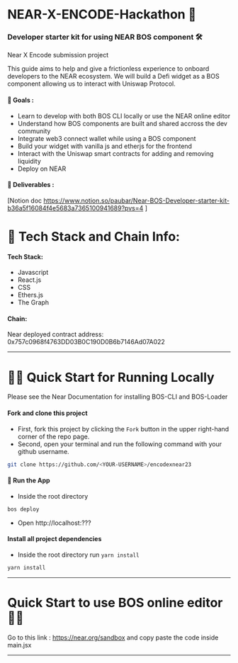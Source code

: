 # NEAR-X-ENCODE-Hackathon 🍏
### Developer starter kit for using NEAR BOS component 🛠
<p> Near X Encode submission project</p>
<p>This guide aims to help and give a frictionless experience to onboard developers to the NEAR ecosystem.
We will build a Defi widget as a BOS component allowing us to interact with Uniswap Protocol.</p>


#### 🎯 Goals : 
* Learn to develop with both BOS CLI locally or use the NEAR online editor
* Understand how BOS components are built and shared accross the dev community
* Integrate web3 connect wallet while using a BOS component
* Build your widget with vanilla js and etherjs for the frontend
* Interact with the Uniswap smart contracts for adding and removing liquidity
* Deploy on NEAR

#### 📖 Deliverables : 
[Notion doc https://www.notion.so/paubar/Near-BOS-Developer-starter-kit-b36a5f16084f4e5683a7365100941689?pvs=4 ]

# 🤖 Tech Stack and Chain Info:

#### Tech Stack: 
 - Javascript
 - React.js
 - CSS
 - Ethers.js
 - The Graph

#### Chain: 
 
Near deployed contract address:
0x757c0968f4763DD03B0C190D0B6b7146Ad07A022

 ---

# 🏄‍♂️ Quick Start for Running Locally
Please see the Near Documentation for installing BOS-CLI and BOS-Loader 

#### Fork and clone this project
* First, fork this project by clicking the `Fork` button in the upper right-hand corner of the repo page.
* Second, open your terminal and run the following command with your github username.
  
```bash
git clone https://github.com/<YOUR-USERNAME>/encodexnear23
```
#### 📱 Run the App

* Inside the root directory 
```bash
bos deploy
```
* Open http://localhost:???

#### Install all project dependencies

* Inside the root directory run `yarn install`
```bash
yarn install
```
---
# Quick Start to use BOS online editor🏃‍♀️
Go to this link : https://near.org/sandbox and copy paste the code inside main.jsx

---


